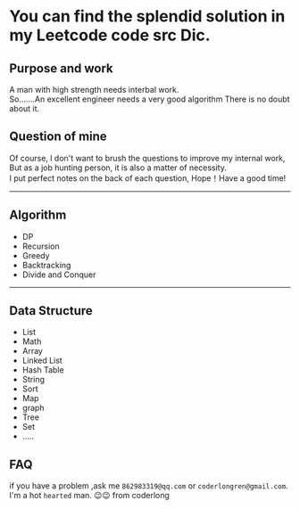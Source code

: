 # You can find the splendid solution in my Leetcode code src Dic.
## Purpose and work
A man with high strength needs interbal work.   
So.......An excellent engineer needs a very good algorithm 
There is no doubt about it.
## Question of mine
Of course, l don't want to brush the questions to improve my internal work,
But as a job hunting person, it is also a matter of necessity.  
I put perfect notes on the back of each question, Hope！Have a good time!

---
## Algorithm
* DP
* Recursion
* Greedy
* Backtracking
* Divide and Conquer
---
## Data Structure
* List
* Math
* Array
* Linked List
* Hash Table
* String
* Sort
* Map
* graph
* Tree
* Set
* .....

## FAQ
if you have a problem ,ask me `862983319@qq.com` or `coderlongren@gmail.com`.  
I'm a hot `hearted` man. :wink::wink: from coderlong
